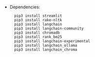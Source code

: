 - Dependencies:
  
        pip3 install streamlit
        pip3 install rake-nltk
        pip3 install langchain
        pip3 install langchain-community
        pip3 install chromadb
        pip3 install rank_bm25
        pip3 install langchain-experimental
        pip3 install langchain_ollama
        pip3 install langchain_chroma

